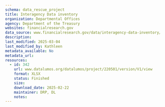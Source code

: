```yaml
---
schema: data_rescue_project 
title: Interagency Data inventory
organization: Departmental Offices
agency: Department of the Treasury
websites: financialresearch.gov
data_source: www.financialresearch.gov/data/interagency-data-inventory/
description: 
last_modified: 2025-03-04
last_modified_by: Kathleen
metadata_available: No
metadata_url: 
resources:
  - id: 342
    url: www.datalumos.org/datalumos/project/220501/version/V1/view
    format: XLSX
    status: Finished
    size: 
    download_date: 2025-02-22
    maintainer: DRP, DL
    notes: 
---
```


